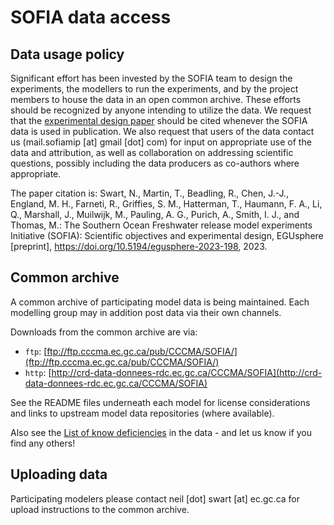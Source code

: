 SOFIA data access
=================

Data usage policy
------------------

Significant effort has been invested by the SOFIA team to design the experiments, the modellers to run the experiments, and by the project members to house the data in an open common archive. These efforts should be recognized by anyone intending to utilize the data. We request that the [experimental design paper](https://egusphere.copernicus.org/preprints/2023/egusphere-2023-198/) should be cited whenever the SOFIA data is used in publication. We also request that users of the data contact us (mail.sofiamip [at] gmail [dot] com) for input on appropriate use of the data and attribution, as well as collaboration on addressing scientific questions, possibly including the data producers as co-authors where appropriate. 

The paper citation is:
Swart, N., Martin, T., Beadling, R., Chen, J.-J., England, M. H., Farneti, R., Griffies, S. M., Hatterman, T., Haumann, F. A., Li, Q., Marshall, J., Muilwijk, M., Pauling, A. G., Purich, A., Smith, I. J., and Thomas, M.: The Southern Ocean Freshwater release model experiments Initiative (SOFIA): Scientific objectives and experimental design, EGUsphere [preprint], https://doi.org/10.5194/egusphere-2023-198, 2023.


Common archive
--------------

A common archive of participating model data is being maintained. Each modelling group may in addition post data via their own channels. 

Downloads from the common archive are via:

- `ftp`: [ftp://ftp.cccma.ec.gc.ca/pub/CCCMA/SOFIA/](ftp://ftp.cccma.ec.gc.ca/pub/CCCMA/SOFIA/) 
- `http`: [http://crd-data-donnees-rdc.ec.gc.ca/CCCMA/SOFIA](http://crd-data-donnees-rdc.ec.gc.ca/CCCMA/SOFIA)

See the README files underneath each model for license considerations and links to upstream model data repositories (where available).

Also see the [List of know deficiencies](./data-deficiencies.html) in the data - and let us know if you find any others!

Uploading data
--------------
Participating modelers please contact neil [dot] swart [at] ec.gc.ca for upload instructions to the common archive.


